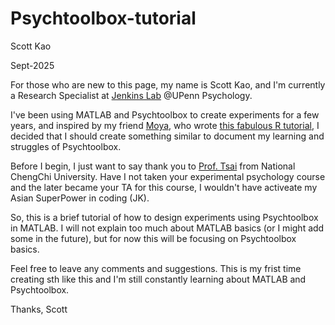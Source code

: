 # Psychtoolbox-tutorial

Scott Kao

Sept-2025

For those who are new to this page, my name is Scott Kao, and I'm currently a Research Specialist at [Jenkins Lab](https://jenkins-lab.weebly.com/) @UPenn Psychology. 

I've been using MATLAB and Psychtoolbox to create experiments for a few years, and inspired by my friend [Moya](https://cocoyamo.github.io/), who wrote [this fabulous R tutorial](https://cocoyamo.github.io/R_tutorials/index.html), I decided that I should create something similar to document my learning and struggles of Psychtoolbox.

Before I begin, I just want to say thank you to [Prof. Tsai](https://psy.nccu.edu.tw/PageStaffing/Detail?fid=2896&id=340) from National ChengChi University. Have I not taken your experimental psychology course and the later became your TA for this course, I wouldn't have activeate my Asian SuperPower in coding (JK). 

So, this is a brief tutorial of how to design experiments using Psychtoolbox in MATLAB.
I will not explain too much about MATLAB basics (or I might add some in the future), but for now this will be focusing on Psychtoolbox basics. 

Feel free to leave any comments and suggestions. This is my frist time creating sth like this and I'm still constantly learning about MATLAB and Psychtoolbox. 

Thanks, 
Scott
